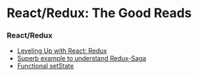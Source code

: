 # React/Redux: The Good Reads

### React/Redux

* [Leveling Up with React: Redux](https://css-tricks.com/learning-react-redux/)
* [Superb example to understand Redux-Saga](https://medium.freecodecamp.com/async-operations-using-redux-saga-2ba02ae077b3)
* [Functional setState](https://medium.freecodecamp.com/functional-setstate-is-the-future-of-react-374f30401b6b)